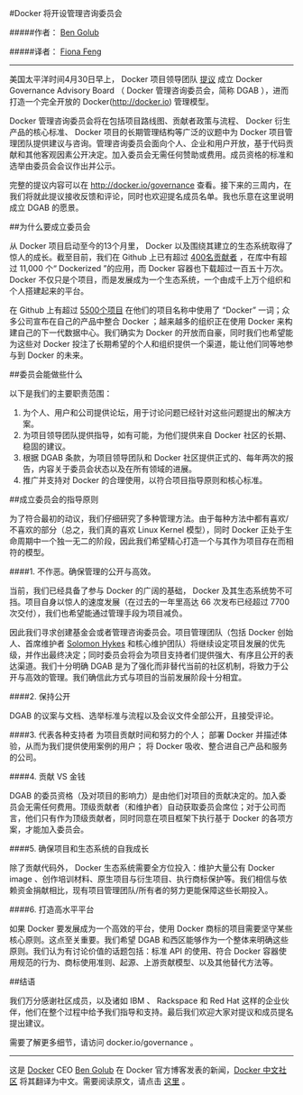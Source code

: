 #Docker 将开设管理咨询委员会

#####作者： [Ben Golub](https://twitter.com/golubbe)

#####译者： [Fiona Feng](https://twitter.com/usuede)

***

美国太平洋时间4月30日早上， Docker 项目领导团队 [提议](http://www.businesswire.com/news/home/20140430005529/en/Open-Source-Docker-Project-Announces-Open-Governance) 成立 Docker Governance Advisory Board （ Docker 管理咨询委员会，简称 DGAB ），进而打造一个完全开放的 Docker(http://docker.io) 管理模型。 

Docker 管理咨询委员会将在包括项目路线图、贡献者政策与流程、 Docker 衍生产品的核心标准、 Docker 项目的长期管理结构等广泛的议题中为 Docker 项目管理团队提供建议与咨询。管理咨询委员会面向个人、企业和用户开放，基于代码贡献和其他客观因素公开决定。加入委员会无需任何赞助或费用。成员资格的标准和选举由委员会会议作出并公示。

完整的提议内容可以在 http://docker.io/governance 查看。接下来的三周内，在我们将就此提议接收反馈和评论，同时也欢迎提名成员名单。我也乐意在这里说明成立 DGAB 的愿景。


##为什么要成立委员会

从 Docker 项目启动至今的13个月里， Docker 以及围绕其建立的生态系统取得了惊人的成长。截至目前，我们在 Github 上已有超过 [400名贡献者](https://github.com/dotcloud/docker/graphs/contributors) ，在库中有超过 11,000 个“ Dockerized ”的应用，而 Docker 容器也下载超过一百五十万次。 Docker 不仅只是个项目，而是发展成为一个生态系统，一个由成千上万个组织和个人搭建起来的平台。


在 Github 上有超过 [5500个项目](https://github.com/search?q=docker&ref=cmdform) 在他们的项目名称中使用了 “Docker” 一词；众多公司宣布在自己的产品中整合 Docker ；越来越多的组织正在使用 Docker 来构建自己的下一代数据中心。我们确实为 Docker 的开放而自豪，同时我们也希望能为这些对 Docker 投注了长期希望的个人和组织提供一个渠道，能让他们同等地参与到 Docker 的未来。


##委员会能做些什么



以下是我们的主要职责范围：

1. 为个人、用户和公司提供论坛，用于讨论问题已经针对这些问题提出的解决方案。
2. 为项目领导团队提供指导，如有可能，为他们提供来自 Docker 社区的长期、稳固的建议。
3. 根据 DGAB 条款，为项目领导团队和 Docker 社区提供正式的、每年两次的报告，内容关于委员会状态以及在所有领域的进展。
4. 推广并支持对 Docker 的合理使用，以符合项目指导原则和核心标准。


##成立委员会的指导原则



为了符合最初的动议，我们仔细研究了多种管理方法。由于每种方法中都有喜欢/不喜欢的部分（总之，我们真的喜欢 Linux Kernel 模型），同时 Docker 正处于生命周期中一个独一无二的阶段，因此我们希望精心打造一个与其作为项目存在而相符的模型。



####1. 不作恶。确保管理的公开与高效。



当前，我们已经具备了参与 Docker 的广阔的基础， Docker 及其生态系统势不可挡。项目自身以惊人的速度发展（在过去的一年里高达 66 次发布已经超过 7700 次交付），我们也希望能通过管理手段为项目减负。



因此我们寻求创建基金会或者管理咨询委员会。项目管理团队（包括 Docker 创始人、首席维护者 [Solomon Hykes](https://twitter.com/solomonstre) 和核心维护团队）将继续设定项目发展的优先级，并作出最终决定；同时委员会将会为项目支持者们提供强大、有序且公开的表达渠道。我们十分明确 DGAB 是为了强化而非替代当前的社区机制，将致力于公开与高效的管理。我们确信此方式与项目的当前发展阶段十分相宜。


####2. 保持公开

DGAB 的议案与文档、选举标准与流程以及会议文件全部公开，且接受评论。



####3. 代表各种支持者
为项目贡献时间和努力的个人；
部署 Docker 并描述体验，从而为我们提供使用案例的用户；
将 Docker 吸收、整合进自己产品和服务的公司。



####4. 贡献 VS 金钱

DGAB 的委员资格（及对项目的影响力）是由他们对项目的贡献决定的。加入委员会无需任何费用。顶级贡献者（和维护者）自动获取委员会席位；对于公司而言，他们只有作为顶级贡献者，同时同意在项目框架下执行基于 Docker 的各项方案，才能加入委员会。


####5. 确保项目和生态系统的自我成长

除了贡献代码外， Docker 生态系统需要全方位投入：维护大量公有 Docker image 、创作培训材料、原生项目与衍生项目、执行商标保护等。我们相信与依赖资金捐献相比，现有项目管理团队/所有者的努力更能保障这些长期投入。



####6. 打造高水平平台 

如果 Docker 要发展成为一个高效的平台，使用 Docker 商标的项目需要坚守某些核心原则。这点至关重要。我们希望 DGAB 和西区能够作为一个整体来明确这些原则。我们认为有讨论价值的话题包括：标准 API 的使用、符合 Docker 容器使用规范的行为、商标使用准则、起源、上游贡献模型、以及其他替代方法等。


##结语

我们万分感谢社区成员，以及诸如 IBM 、 Rackspace 和 Red Hat 这样的企业伙伴，他们在整个过程中给予我们指导和支持。最后我们欢迎大家对提议和成员提名提出建议。

需要了解更多细节，请访问 docker.io/governance 。

---

这是 [Docker](https://www.docker.com) CEO [Ben Golub](https://twitter.com/golubbe) 在 Docker 官方博客发表的新闻，[Docker 中文社区](https://www.dockboard.org/ghost/www.dockboard.org) 将其翻译为中文。需要阅读原文，请点击 [这里](http://blog.docker.io/2014/04/docker-open-governance-advisory-board/) 。
